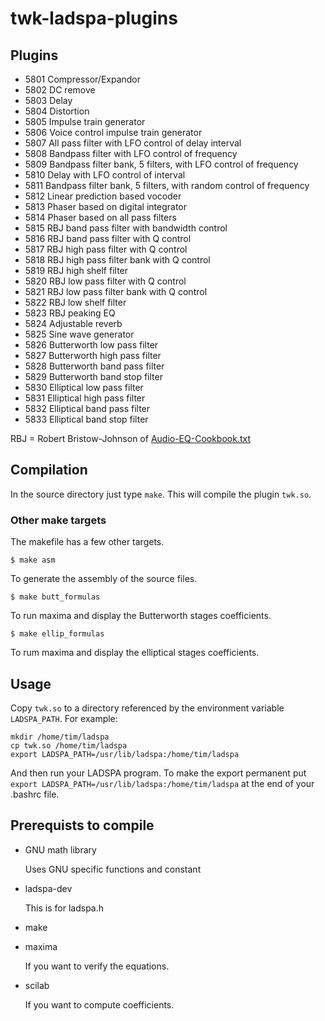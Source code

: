 # twk-ladspa-plugins

## Plugins

- 5801 Compressor/Expandor
- 5802 DC remove
- 5803 Delay
- 5804 Distortion
- 5805 Impulse train generator
- 5806 Voice control impulse train generator
- 5807 All pass filter with LFO control of delay interval
- 5808 Bandpass filter with LFO control of frequency
- 5809 Bandpass filter bank, 5 filters, with LFO control of frequency
- 5810 Delay with LFO control of interval
- 5811 Bandpass filter bank, 5 filters, with random control of frequency
- 5812 Linear prediction based vocoder
- 5813 Phaser based on digital integrator
- 5814 Phaser based on all pass filters
- 5815 RBJ band pass filter with bandwidth control
- 5816 RBJ band pass filter with Q control
- 5817 RBJ high pass filter with Q control
- 5818 RBJ high pass filter bank with Q control
- 5819 RBJ high shelf filter
- 5820 RBJ low pass filter with Q control
- 5821 RBJ low pass filter bank with Q control
- 5822 RBJ low shelf filter
- 5823 RBJ peaking EQ
- 5824 Adjustable reverb
- 5825 Sine wave generator
- 5826 Butterworth low pass filter
- 5827 Butterworth high pass filter
- 5828 Butterworth band pass filter
- 5829 Butterworth band stop filter
- 5830 Elliptical low pass filter
- 5831 Elliptical high pass filter
- 5832 Elliptical band pass filter
- 5833 Elliptical band stop filter

RBJ = Robert Bristow-Johnson of [Audio-EQ-Cookbook.txt](https://github.com/TimKrause2/twk-ladspa-plugins/blob/main/Audio-EQ-Cookbook.txt)



## Compilation

In the source directory just type `make`. This will compile
the plugin `twk.so`.

### Other make targets

The makefile has a few other targets.

	$ make asm
	
To generate the assembly of the source files.

	$ make butt_formulas
	
To run maxima and display the Butterworth stages coefficients.

	$ make ellip_formulas
	
To rum maxima and display the elliptical stages coefficients.

## Usage

Copy `twk.so` to a directory referenced by the environment
variable `LADSPA_PATH`. For example:
```
mkdir /home/tim/ladspa
cp twk.so /home/tim/ladspa
export LADSPA_PATH=/usr/lib/ladspa:/home/tim/ladspa
```

And then run your LADSPA program. To make the export permanent
put	`export LADSPA_PATH=/usr/lib/ladspa:/home/tim/ladspa` 
at the end of your .bashrc file.

## Prerequists to compile

- GNU math library

    Uses GNU specific functions and constant

- ladspa-dev

    This is for ladspa.h

- make
- maxima

    If you want to verify the equations.
    
- scilab

    If you want to compute coefficients.




